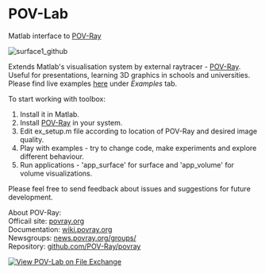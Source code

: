 # POV-Lab
 Matlab interface to [POV-Ray](http://www.povray.org/)

![surface1_github](https://user-images.githubusercontent.com/6688301/218449378-375a52ff-b11a-4ab1-b723-e509eae2ad53.png)

Extends Matlab's visualisation system by external raytracer - [POV-Ray](http://www.povray.org/).\
Useful for presentations, learning 3D graphics in schools and universities.
Please find live examples [here](https://www.mathworks.com/matlabcentral/fileexchange/123520-pov-lab-matlab-interface-to-pov-ray) under *Examples* tab.

To start working with toolbox:

1. Install it in Matlab.
2. Install [POV-Ray](http://www.povray.org/) in your system.
3. Edit ex_setup.m file according to location of POV-Ray and desired image quality.
4. Play with examples - try to change code, make experiments and explore different behaviour.
5. Run applications - 'app_surface' for surface and 'app_volume' for volume visualizations.

Please feel free to send feedback about issues and suggestions for future development.

About POV-Ray:\
Officail site: [povray.org](http://www.povray.org)\
Documentation: [wiki.povray.org](https://wiki.povray.org/content/Documentation:Contents)\
Newsgroups: [news.povray.org/groups/](https://news.povray.org/groups/)\
Repository: [github.com/POV-Ray/povray](https://github.com/POV-Ray/povray)

[![View POV-Lab on File Exchange](https://www.mathworks.com/matlabcentral/images/matlab-file-exchange.svg)](https://www.mathworks.com/matlabcentral/fileexchange/123520-pov-lab)
